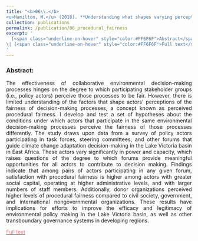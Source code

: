 ```yaml
---
title: "<b>06\\.</b> 
<u>Hamilton, M.</u> (2018). **Understanding what shapes varying perceptions of the procedural fairness of transboundary environmental decision-making processes.** Ecology and Society 23(4):48. <img src='../images/open_access.png'>"
collection: publications
permalink: /publication/06_procedural_fairness
excerpt: '
  [<span class="underline-on-hover" style="color:#FF6F6F">Abstract</span>](../publication/06_procedural_fairness)
\| [<span class="underline-on-hover" style="color:#FF6F6F">Full text</span>](https://www.ecologyandsociety.org/vol23/iss4/art48/)
'
---
```



### Abstract:

<p style='text-align: justify;'>
The effectiveness of collaborative environmental decision-making processes hinges on the degree to which participating stakeholder groups (i.e., policy actors) perceive those processes to be fair. However, there is limited understanding of the factors that shape actors' perceptions of the fairness of decision-making processes, a concept known as perceived procedural fairness. I develop and test a set of hypotheses about the conditions under which actors that participate in the same environmental decision-making processes perceive the fairness of those processes differently. The study draws upon data from a survey of policy actors participating in task forces, steering committees, and other forums that guide climate change adaptation decision-making in the Lake Victoria basin in East Africa. These actors vary significantly in power and capacity, which raises questions of the degree to which forums provide meaningful opportunities for all actors to contribute to decision making. Findings indicate that among pairs of actors participating in any given forum, satisfaction with procedural fairness is higher among actors with greater social capital, operating at higher administrative levels, and with larger numbers of staff members. Additionally, donor organizations perceived higher levels of procedural fairness compared to civil society, government, and international nongovernmental organizations. These results have implications for efforts to improve the efficacy and legitimacy of environmental policy making in the Lake Victoria basin, as well as other transboundary governance systems in developing regions.

[<span class="underline-on-hover" style="color:#FF6F6F">Full text</span>](https://www.ecologyandsociety.org/vol23/iss4/art48/)
